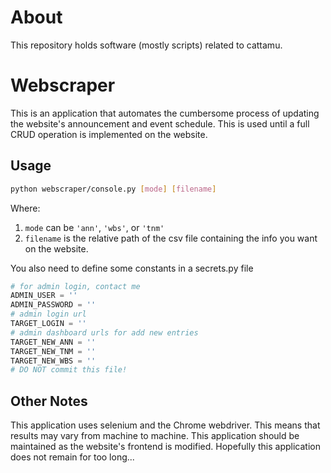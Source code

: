 # About
This repository holds software (mostly scripts) related to cattamu.

# Webscraper
This is an application that automates the cumbersome process of updating the website's announcement and event schedule. This is used until a full CRUD operation is implemented on the website.

## Usage
``` bash
python webscraper/console.py [mode] [filename]
```
Where:
1. `mode` can be `'ann'`, `'wbs'`, or `'tnm'`
2. `filename` is the relative path of the csv file containing the info you want on the website.

You also need to define some constants in a secrets.py file
``` python
# for admin login, contact me
ADMIN_USER = ''
ADMIN_PASSWORD = ''
# admin login url
TARGET_LOGIN = ''
# admin dashboard urls for add new entries
TARGET_NEW_ANN = '' 
TARGET_NEW_TNM = ''
TARGET_NEW_WBS = ''
# DO NOT commit this file!
```

## Other Notes
This application uses selenium and the Chrome webdriver. This means that results may vary from machine to machine.
This application should be maintained as the website's frontend is modified. Hopefully this application does not remain for too long...

